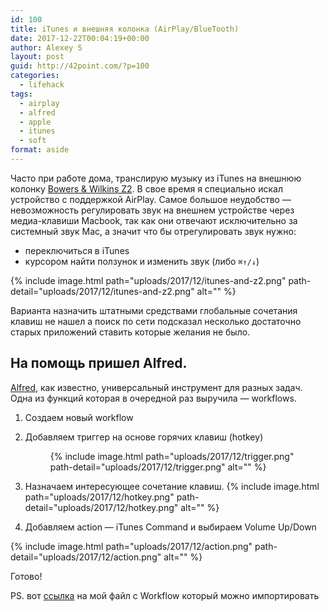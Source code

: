```yaml
---
id: 100
title: iTunes и внешняя колонка (AirPlay/BlueTooth)
date: 2017-12-22T00:04:19+00:00
author: Alexey S
layout: post
guid: http://42point.com/?p=100
categories:
  - lifehack
tags:
  - airplay
  - alfred
  - apple
  - itunes
  - soft
format: aside
---
```

Часто при работе дома, транслирую музыку из iTunes на внешнюю колонку [Bowers & Wilkins Z2](https://market.yandex.ru/product/9334841?track=tabs). В свое время я специально искал устройство с поддержкой AirPlay. Самое большое неудобство — невозможность регулировать звук на внешнем устройстве через медиа-клавиши Macbook, <!--more-->так как они отвечают исключительно за системный звук Mac, а значит что бы отрегулировать звук нужно:

  * переключиться в iTunes
  * курсором найти ползунок и изменить звук (либо `⌘↑/↓`)


{% include image.html path="uploads/2017/12/itunes-and-z2.png" path-detail="uploads/2017/12/itunes-and-z2.png" alt="" %}  


Варианта назначить штатными средствами глобальные сочетания клавиш не нашел а поиск по сети подсказал несколько достаточно старых приложений ставить которые желания не было.

## На помощь пришел Alfred.

[Alfred](https://www.alfredapp.com/), как известно, универсальный инструмент для разных задач. Одна из функций которая в очередной раз выручила — workflows.

  1. Создаем новый workflow
  2. Добавляем триггер на основе горячих клавиш (hotkey)<figure>
{% include image.html path="uploads/2017/12/trigger.png" path-detail="uploads/2017/12/trigger.png" alt="" %} 


3. Назначаем интересующее сочетание клавиш.
{% include image.html path="uploads/2017/12/hotkey.png" path-detail="uploads/2017/12/hotkey.png" alt="" %}

4. Добавляем action — iTunes Command и выбираем Volume Up/Down

{% include image.html path="uploads/2017/12/action.png" path-detail="uploads/2017/12/action.png" alt="" %}


Готово!

PS. вот [ссылка](https://s3.eu-central-1.amazonaws.com/com.42/Hotkeys_iTunes.alfredworkflow.zip) на мой файл с Workflow который можно импортировать
